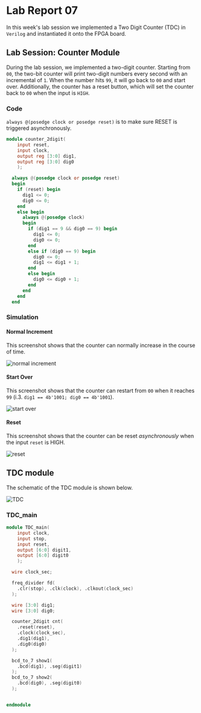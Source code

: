 # Lab Report 07

In this week's lab session we implemented a Two Digit Counter (TDC) in `Verilog` and instantiated it onto the FPGA board.

## Lab Session: Counter Module

During the lab session, we implemented a two-digit counter. Starting from `00`, the two-bit counter will print two-digit numbers every second with an incremental of `1`. When the number hits `99`, it will go back to `00` and start over. Additionally, the counter has a reset button, which will set the counter back to `00` when the input is `HIGH`.

### Code

`always @(posedge clock or posedge reset)` is to make sure RESET is triggered asynchronously.

```verilog
module counter_2digit(
    input reset,
    input clock,
    output reg [3:0] dig1,
    output reg [3:0] dig0
    );

  always @(posedge clock or posedge reset)
  begin
    if (reset) begin
      dig1 <= 0;
      dig0 <= 0;
    end
    else begin
      always @(posedge clock)
      begin
        if (dig1 == 9 && dig0 == 9) begin
          dig1 <= 0;
          dig0 <= 0;
        end
        else if (dig0 == 9) begin
          dig0 <= 0;
          dig1 <= dig1 + 1;
        end
        else begin
          dig0 <= dig0 + 1;
        end
      end
    end
  end

```

### Simulation

#### Normal Increment

This screenshot shows that the counter can normally increase in the course of time.

![normal increment](img/lab07/20220510171107.png)

#### Start Over

This screenshot shows that the counter can restart from `00` when it reaches `99` (i.3. `dig1 == 4b'1001; dig0 == 4b'1001`).

![start over](img/lab07/20220510171213.png)

#### Reset

This screenshot shows that the counter can be reset *asynchronously* when the input `reset` is HIGH.

![reset](img/lab07/20220510171404.png)

## TDC module

The schematic of the TDC module is shown below.

![TDC](img/lab07/20220510172105.png)

### TDC_main

```verilog
module TDC_main(
    input clock,
    input stop,
    input reset,
    output [6:0] digit1,
    output [6:0] digit0
    );

  wire clock_sec;

  freq_divider fd(
    .clr(stop), .clk(clock), .clkout(clock_sec)
  );

  wire [3:0] dig1;
  wire [3:0] dig0;

  counter_2digit cnt(
    .reset(reset),
    .clock(clock_sec),
    .dig1(dig1),
    .dig0(dig0)
  );

  bcd_to_7 show1(
    .bcd(dig1), .seg(digit1)
  );
  bcd_to_7 show2(
    .bcd(dig0), .seg(digit0)
  );


endmodule
```
